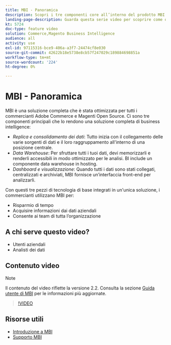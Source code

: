 ```yaml
---
title: MBI - Panoramica
description: Scopri i tre componenti core all’interno del prodotto MBI che forniscono una soluzione completa di business intelligence.
landing-page-description: Guarda questa serie video per scoprire come ottenere migliori informazioni aziendali e risultati attraverso l’aggregazione dei dati, l’analisi e la visualizzazione.
kt: 5724
doc-type: feature video
solution: Commerce,Magento Business Intelligence
audience: all
activity: use
exl-id: 97115316-bce9-406a-a3f7-24474cf8e030
source-git-commit: 42622b18e5738e8cb57f247029c189884698851a
workflow-type: tm+mt
source-wordcount: '224'
ht-degree: 0%

---
```


# MBI - Panoramica

MBI è una soluzione completa che è stata ottimizzata per tutti i commercianti Adobe Commerce e Magenti Open Source. Ci sono tre componenti principali che lo rendono una soluzione completa di business intelligence:

- _Replica e consolidamento dei dati_: Tutto inizia con il collegamento delle varie sorgenti di dati e il loro raggruppamento all&#39;interno di una posizione centrale.
- _Data Warehouse_: Per sfruttare tutti i tuoi dati, devi memorizzarli e renderli accessibili in modo ottimizzato per le analisi. BI include un componente data warehouse in hosting.
- _Dashboard e visualizzazione_: Quando tutti i dati sono stati collegati, centralizzati e archiviati, MBI fornisce un’interfaccia front-end per analizzarli.

Con questi tre pezzi di tecnologia di base integrati in un&#39;unica soluzione, i commercianti utilizzano MBI per:

- Risparmio di tempo
- Acquisire informazioni dai dati aziendali
- Consente ai team di tutta l’organizzazione

## A chi serve questo video?

- Utenti aziendali
- Analisti dei dati

## Contenuto video

>[!NOTE]
>
>Il contenuto del video riflette la versione 2.2. Consulta la sezione [Guida utente di MBI](https://docs.magento.com/mbi/) per le informazioni più aggiornate.

>[!VIDEO](https://video.tv.adobe.com/v/35979?quality=12&learn=on)

## Risorse utili

- [Introduzione a MBI](https://docs.magento.com/mbi/getting-started/getting-started.html)
- [Supporto MBI](https://support.magento.com/hc/en-us/articles/360016730811)
